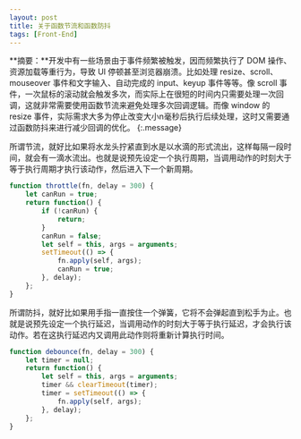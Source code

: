 ```yaml
---
layout: post
title: 关于函数节流和函数防抖
tags: [Front-End]
---
```


**摘要：**开发中有一些场景由于事件频繁被触发，因而频繁执行了 DOM 操作、资源加载等重行为，导致 UI 停顿甚至浏览器崩溃。比如处理 resize、scroll、mouseover 事件和文字输入、自动完成的 input、keyup 事件等等。像 scroll 事件，一次鼠标的滚动就会触发多次，而实际上在很短的时间内只需要处理一次回调，这就非常需要使用函数节流来避免处理多次回调逻辑。而像 window 的 resize 事件，实际需求大多为停止改变大小n毫秒后执行后续处理，这时又需要通过函数防抖来进行减少回调的优化。
{:.message}

所谓节流，就好比如果将水龙头拧紧直到水是以水滴的形式流出，这样每隔一段时间，就会有一滴水流出。也就是说预先设定一个执行周期，当调用动作的时刻大于等于执行周期才执行该动作，然后进入下一个新周期。

```js
function throttle(fn, delay = 300) {
    let canRun = true;
    return function() {
        if (!canRun) {
            return;
        }
        canRun = false;
        let self = this, args = arguments;
        setTimeout(() => {
            fn.apply(self, args);
            canRun = true;
        }, delay);
    };
}
```

所谓防抖，就好比如果用手指一直按住一个弹簧，它将不会弹起直到松手为止。也就是说预先设定一个执行延迟，当调用动作的时刻大于等于执行延迟，才会执行该动作。若在这执行延迟内又调用此动作则将重新计算执行时间。

```js
function debounce(fn, delay = 300) {
    let timer = null;
    return function() {
        let self = this, args = arguments;
        timer && clearTimeout(timer);
        timer = setTimeout(() => {
            fn.apply(self, args);
        }, delay);
    };
}
```